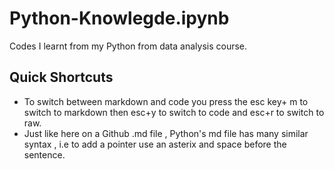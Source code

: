 # Python-Knowlegde.ipynb
Codes I learnt from my Python from data analysis course.

## Quick Shortcuts 
* To switch between markdown and code you press the esc key+ m to switch to markdown then esc+y to switch to code and esc+r to switch to raw.
* Just like here on  a Github .md file , Python's md file has many similar syntax , i.e to add a pointer use an asterix  and space before the sentence.

